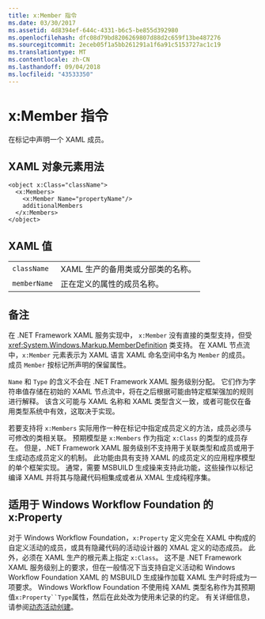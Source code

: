 ```yaml
---
title: x:Member 指令
ms.date: 03/30/2017
ms.assetid: 4d8394ef-644c-4331-b6c5-be855d392980
ms.openlocfilehash: dfc08d79bd8206269807d88d2c659f13be487276
ms.sourcegitcommit: 2eceb05f1a5bb261291a1f6a91c5153727ac1c19
ms.translationtype: MT
ms.contentlocale: zh-CN
ms.lasthandoff: 09/04/2018
ms.locfileid: "43533350"
---
```

# <a name="xmember-directive"></a>x:Member 指令
在标记中声明一个 XAML 成员。  
  
## <a name="xaml-object-element-usage"></a>XAML 对象元素用法  
  
```  
<object x:Class="className">  
  <x:Members>  
    <x:Member Name="propertyName"/>  
    additionalMembers  
  </x:Members>  
</object>  
```  
  
## <a name="xaml-values"></a>XAML 值  
  
|||  
|-|-|  
|`className`|XAML 生产的备用类或分部类的名称。|  
|`memberName`|正在定义的属性的成员名称。|  
  
## <a name="remarks"></a>备注  
 在 .NET Framework XAML 服务实现中， `x:Member` 没有直接的类型支持，但受 <xref:System.Windows.Markup.MemberDefinition> 类支持。 在 XAML 节点流中，`x:Member` 元素表示为 XAML 语言 XAML 命名空间中名为 `Member` 的成员。 成员 `Member` 按标记所声明的保留属性。  
  
 `Name` 和 `Type` 的含义不会在 .NET Framework XAML 服务级别分配。 它们作为字符串值存储在初始的 XAML 节点流中，将在之后根据可能由特定框架强加的规则进行解释。 该含义可能与 XAML 名称和 XAML 类型含义一致，或者可能仅在备用类型系统中有效，这取决于实现。  
  
 若要支持将 `x:Members` 实际用作一种在标记中指定成员定义的方法，成员必须与可修改的类相关联。 预期模型是 `x:Members` 作为指定 `x:Class` 的类型的成员存在。 但是，.NET Framework XAML 服务级别不支持用于关联类型和成员或用于生成动态成员定义的机制。 此功能由具有支持 XAML 的成员定义的应用程序模型的单个框架实现。 通常，需要 MSBUILD 生成操来支持此功能，这些操作以标记编译 XAML 并将其与隐藏代码相集成或者从 XMAL 生成纯程序集。  
  
## <a name="xproperty-for-windows-workflow-foundation"></a>适用于 Windows Workflow Foundation 的 x:Property  
 对于 Windows Workflow Foundation，`x:Property` 定义完全在 XAML 中构成的自定义活动的成员，或具有隐藏代码的活动设计器的 XMAL 定义的动态成员。 此外，必须在 XAML 生产的根元素上指定 `x:Class`。 这不是 .NET Framework XAML 服务级别上的要求，但在一般情况下当支持自定义活动和 Windows Workflow Foundation XAML 的 MSBUILD 生成操作加载 XAML 生产时将成为一项要求。 Windows Workflow Foundation 不使用纯 XAML 类型名称作为其预期值`x:Property``Type`属性，然后在此处改为使用未记录的约定。 有关详细信息，请参阅[动态活动创建](https://msdn.microsoft.com/library/dd807392.aspx)。
